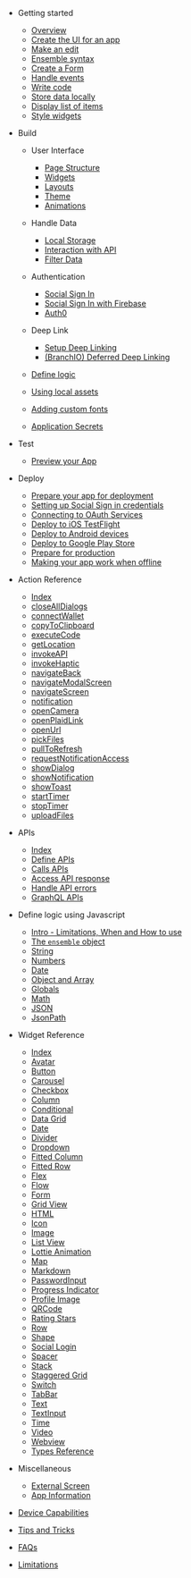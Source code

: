 - Getting started

  - [Overview](getting-started/home)
  - [Create the UI for an app](./getting-started/1-create-app)
  - [Make an edit](./getting-started/2-edit)
  - [Ensemble syntax](./getting-started/3-ensemble-syntax)
  - [Create a Form](./getting-started/4-form)
  - [Handle events](./getting-started/5-actions)
  - [Write code](./getting-started/6-code)
  - [Store data locally](./getting-started/7-storage)
  - [Display list of items](./getting-started/8-item-template)
  - [Style widgets](./getting-started/9-styling)

- Build

  - User Interface

    - [Page Structure](build/user-interface/1-page-structure)
    - [Widgets](build/user-interface/2-widgets)
    - [Layouts](build/user-interface/3-layouts)
    - [Theme](build/user-interface/4-theme)
    - [Animations](build/user-interface/3-animations)

  - Handle Data

    - [Local Storage](build/handle-data/local-storage/1-local-storage)
    - [Interaction with API](build/handle-data/item-template/1-interaction-with-api)
    - [Filter Data](build/handle-data/item-template/2-filter-data)

  - Authentication

    - [Social Sign In](build/authentication/social-signin)
    - [Social Sign In with Firebase](build/authentication/social-signin-firebase)
    - [Auth0](build/authentication/auth0)

  - Deep Link
    - [Setup Deep Linking](build/deep-link/deeplink.md)
    - [(BranchIO) Deferred Deep Linking](build/deep-link/deferred-deeplink.md)

  - [Define logic](javascript-reference/README)
  - [Using local assets](build/local-assets)
  - [Adding custom fonts](build/custom-fonts)
  - [Application Secrets](build/secrets)

- Test

  - [Preview your App](test/1-preview-app)

- Deploy

  - [Prepare your app for deployment](deploy/1-prepare-app)
  - [Setting up Social Sign in credentials](deploy/2-social-signin)
  - [Connecting to OAuth Services](deploy/3-oauth-services)
  - [Deploy to iOS TestFlight](deploy/3-ios-appstore)
  - [Deploy to Android devices](deploy/4-android-device)
  - [Deploy to Google Play Store](deploy/5-android-play-store)
  - [Prepare for production](deploy/6-prepare-for-production)
  - [Making your app work when offline](deploy/7-offline-mode)

- Action Reference

  - [Index](/actions/directory)
  - [closeAllDialogs](/actions/12-closeAllDialogs)
  - [connectWallet](/actions/18-connectWallet)
  - [copyToClipboard](/actions/17-copyToClipboard)
  - [executeCode](/actions/2-executeCode)
  - [getLocation](/actions/14-getLocation)
  - [invokeAPI](/actions/1-invokeAPI)
  - [invokeHaptic](/actions/23-invokeHaptic)
  - [navigateBack](/actions/7-navigateBack)
  - [navigateModalScreen](/actions/9-navigateModalScreen)
  - [navigateScreen](/actions/8-navigateScreen)
  - [notification](/actions/21-notification)
  - [openCamera](/actions/3-openCamera)
  - [openPlaidLink](/actions/21-openPlaidLink)
  - [openUrl](/actions/4-openUrl)
  - [pickFiles](/actions/16-pickFiles)
  - [pullToRefresh](/actions/24-pulltorefresh)
  - [requestNotificationAccess](/actions/19-requestNotificationAccess)
  - [showDialog](/actions/11-showDialog)
  - [showNotification](/actions/20-showNotification)
  - [showToast](/actions/6-showToast)
  - [startTimer](/actions/5-startTimer)
  - [stopTimer](/actions/13-stopTimer)
  - [uploadFiles](/actions/15-uploadFiles)

- APIs

  - [Index](/APIs/index)
  - [Define APIs](/APIs/define-api)
  - [Calls APIs](/APIs/call-api)
  - [Access API response](/APIs/access-api-response)
  - [Handle API errors](/APIs/on-error)
  - [GraphQL APIs](/APIs/graphql)

- Define logic using Javascript

  - [Intro - Limitations, When and How to use](javascript-reference/README)
  - [The `ensemble` object](javascript-reference/Ensemble)
  - [String](javascript-reference/String)
  - [Numbers](javascript-reference/Numbers)
  - [Date](javascript-reference/Date)
  - [Object and Array](javascript-reference/MapAndArray)
  - [Globals](javascript-reference/Global)
  - [Math](javascript-reference/Math)
  - [JSON](javascript-reference/JSON)
  - [JsonPath](javascript-reference/JsonPath)

- Widget Reference

  - [Index](/widget-reference/directory)
  - [Avatar](/widget-reference/avatar)
  - [Button](/widget-reference/button)
  - [Carousel](/widget-reference/carousel)
  - [Checkbox](/widget-reference/checkbox)
  - [Column](/widget-reference/column)
  - [Conditional](/widget-reference/conditional)
  - [Data Grid](/widget-reference/datagrid)
  - [Date](/widget-reference/date)
  - [Divider](/widget-reference/divider)
  - [Dropdown](/widget-reference/dropdown)
  - [Fitted Column](/widget-reference/fitted-column)
  - [Fitted Row](/widget-reference/fitted-row)
  - [Flex](/widget-reference/flex)
  - [Flow](/widget-reference/flow)
  - [Form](/widget-reference/form)
  - [Grid View](/widget-reference/gridview)
  - [HTML](/widget-reference/html)
  - [Icon](/widget-reference/Icon)
  - [Image](/widget-reference/Image)
  - [List View](/widget-reference/listview)
  - [Lottie Animation](/widget-reference/lottie)
  - [Map](/widget-reference/Map)
  - [Markdown](/widget-reference/markdown)
  - [PasswordInput](/widget-reference/passwordinput)
  - [Progress Indicator](/widget-reference/progressindicator)
  - [Profile Image](/widget-reference/profile-image)
  - [QRCode](/widget-reference/qrcode)
  - [Rating Stars](/widget-reference/rating-widget)
  - [Row](/widget-reference/row)
  - [Shape](/widget-reference/shape)
  - [Social Login](/widget-reference/social-login)
  - [Spacer](/widget-reference/spacer)
  - [Stack](/widget-reference/stack)
  - [Staggered Grid](/widget-reference/staggeredgrid)
  - [Switch](/widget-reference/switch)
  - [TabBar](/widget-reference/tabbar)
  - [Text](/widget-reference/text)
  - [TextInput](/widget-reference/textinput)
  - [Time](/widget-reference/time)
  - [Video](/widget-reference/video)
  - [Webview](/widget-reference/webview)
  - [Types Reference](/widget-reference/types)

- Miscellaneous
  - [External Screen](/miscellaneous/external-screen)
  - [App Information](/miscellaneous/app-info)

- [Device Capabilities](/device-capabilities/index)

- [Tips and Tricks](tips-and-tricks/directory)

<!-- * [Exercises](./exercises/index)
  * [Prerequisite](./exercises/0-prerequisite)
  * [Update the title](./exercises/1-update-app-title)
  * [Add a header](./exercises/2-add-header)
  * [Add location field](./exercises/3-add-location-field)
  * [Display task locations](./exercises/4-display-task-locations)
  * [Final code](./exercises/final-code) -->

- [FAQs](./faq)

- [Limitations](./limitations)
